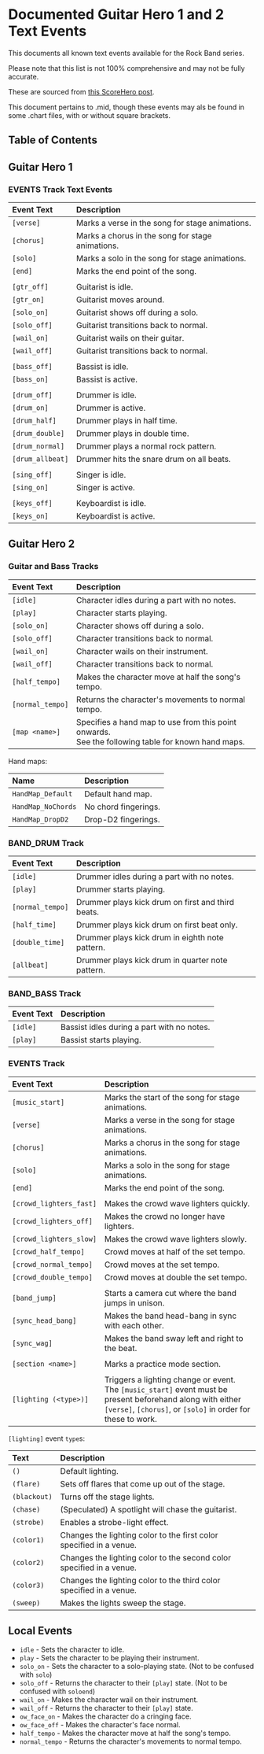 # Documented Guitar Hero 1 and 2 Text Events

This documents all known text events available for the Rock Band series.

Please note that this list is not 100% comprehensive and may not be fully accurate.

These are sourced from [this ScoreHero post](https://www.scorehero.com/forum/viewtopic.php?t=20179).

This document pertains to .mid, though these events may als be found in some .chart files, with or without square brackets.

## Table of Contents

## Guitar Hero 1

### EVENTS Track Text Events

| Event Text       | Description                                      |
| :---------       | :----------                                      |
| `[verse]`        | Marks a verse in the song for stage animations.  |
| `[chorus]`       | Marks a chorus in the song for stage animations. |
| `[solo]`         | Marks a solo in the song for stage animations.   |
| `[end]`          | Marks the end point of the song.                 |
|                  |                                                  |
| `[gtr_off]`      | Guitarist is idle.                               |
| `[gtr_on]`       | Guitarist moves around.                          |
| `[solo_on]`      | Guitarist shows off during a solo.               |
| `[solo_off]`     | Guitarist transitions back to normal.            |
| `[wail_on]`      | Guitarist wails on their guitar.                 |
| `[wail_off]`     | Guitarist transitions back to normal.            |
|                  |                                                  |
| `[bass_off]`     | Bassist is idle.                                 |
| `[bass_on]`      | Bassist is active.                               |
|                  |                                                  |
| `[drum_off]`     | Drummer is idle.                                 |
| `[drum_on]`      | Drummer is active.                               |
| `[drum_half]`    | Drummer plays in half time.                      |
| `[drum_double]`  | Drummer plays in double time.                    |
| `[drum_normal]`  | Drummer plays a normal rock pattern.             |
| `[drum_allbeat]` | Drummer hits the snare drum on all beats.        |
|                  |                                                  |
| `[sing_off]`     | Singer is idle.                                  |
| `[sing_on]`      | Singer is active.                                |
|                  |                                                  |
| `[keys_off]`     | Keyboardist is idle.                             |
| `[keys_on]`      | Keyboardist is active.                           |

## Guitar Hero 2

### Guitar and Bass Tracks

| Event Text       | Description                                                                                          |
| :---------       | :----------                                                                                          |
| `[idle]`         | Character idles during a part with no notes.                                                         |
| `[play]`         | Character starts playing.                                                                            |
| `[solo_on]`      | Character shows off during a solo.                                                                   |
| `[solo_off]`     | Character transitions back to normal.                                                                |
| `[wail_on]`      | Character wails on their instrument.                                                                 |
| `[wail_off]`     | Character transitions back to normal.                                                                |
| `[half_tempo]`   | Makes the character move at half the song's tempo.                                                   |
| `[normal_tempo]` | Returns the character's movements to normal tempo.                                                   |
| `[map <name>]`   | Specifies a hand map to use from this point onwards.<br>See the following table for known hand maps. |

Hand maps:

| Name               | Description          |
| :---               | :----------          |
| `HandMap_Default`  | Default hand map.    |
| `HandMap_NoChords` | No chord fingerings. |
| `HandMap_DropD2`   | Drop-D2 fingerings.  |

### BAND_DRUM Track

| Event Text       | Description                                       |
| :---------       | :----------                                       |
| `[idle]`         | Drummer idles during a part with no notes.        |
| `[play]`         | Drummer starts playing.                           |
| `[normal_tempo]` | Drummer plays kick drum on first and third beats. |
| `[half_time]`    | Drummer plays kick drum on first beat only.       |
| `[double_time]`  | Drummer plays kick drum in eighth note pattern.   |
| `[allbeat]`      | Drummer plays kick drum in quarter note pattern.  |

### BAND_BASS Track

| Event Text | Description                                |
| :--------- | :----------                                |
| `[idle]`   | Bassist idles during a part with no notes. |
| `[play]`   | Bassist starts playing.                    |

### EVENTS Track

| Event Text              | Description                                         |
| :---------              | :----------                                         |
| `[music_start]`         | Marks the start of the song for stage animations.   |
| `[verse]`               | Marks a verse in the song for stage animations.     |
| `[chorus]`              | Marks a chorus in the song for stage animations.    |
| `[solo]`                | Marks a solo in the song for stage animations.      |
| `[end]`                 | Marks the end point of the song.                    |
|                         |                                                     |
| `[crowd_lighters_fast]` | Makes the crowd wave lighters quickly.              |
| `[crowd_lighters_off]`  | Makes the crowd no longer have lighters.            |
| `[crowd_lighters_slow]` | Makes the crowd wave lighters slowly.               |
| `[crowd_half_tempo]`    | Crowd moves at half of the set tempo.               |
| `[crowd_normal_tempo]`  | Crowd moves at the set tempo.                       |
| `[crowd_double_tempo]`  | Crowd moves at double the set tempo.                |
|                         |                                                     |
| `[band_jump]`           | Starts a camera cut where the band jumps in unison. |
| `[sync_head_bang]`      | Makes the band head-bang in sync with each other.   |
| `[sync_wag]`            | Makes the band sway left and right to the beat.     |
|                         |                                                     |
| `[section <name>]`      | Marks a practice mode section.                      |
|                         |                                                     |
| `[lighting (<type>)]`   | Triggers a lighting change or event.<br>The `[music_start]` event must be present beforehand along with either `[verse]`, `[chorus]`, or `[solo]` in order for these to work. |

`[lighting]` event `type`s:

| Text         | Description                                                          |
| :---------   | :----------                                                          |
| `()`         | Default lighting.                                                    |
| `(flare)`    | Sets off flares that come up out of the stage.                       |
| `(blackout)` | Turns off the stage lights.                                          |
| `(chase)`    | (Speculated) A spotlight will chase the guitarist.                   |
| `(strobe)`   | Enables a strobe-light effect.                                       |
| `(color1)`   | Changes the lighting color to the first color specified in a venue.  |
| `(color2)`   | Changes the lighting color to the second color specified in a venue. |
| `(color3)`   | Changes the lighting color to the third color specified in a venue.  |
| `(sweep)`    | Makes the lights sweep the stage.                                    |

## Local Events

- `idle` - Sets the character to idle.
- `play` - Sets the character to be playing their instrument.
- `solo_on` - Sets the character to a solo-playing state. (Not to be confused with `solo`)
- `solo_off` - Returns the character to their `[play]` state. (Not to be confused with `soloend`)
- `wail_on` - Makes the character wail on their instrument.
- `wail_off` - Returns the character to their `[play]` state.
- `ow_face_on` - Makes the character do a cringing face.
- `ow_face_off` - Makes the character's face normal.
- `half_tempo` - Makes the character move at half the song's tempo.
- `normal_tempo` - Returns the character's movements to normal tempo.
